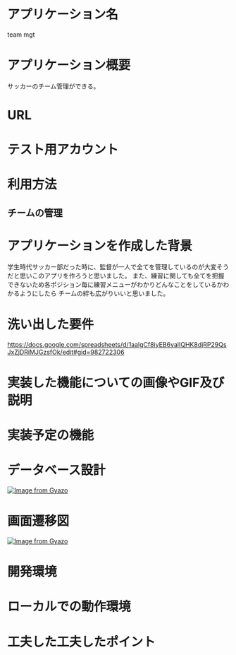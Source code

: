 # アプリケーション名
team mgt
# アプリケーション概要
サッカーのチーム管理ができる。
# URL

# テスト用アカウント

# 利用方法

## チームの管理

# アプリケーションを作成した背景
学生時代サッカー部だった時に、監督が一人で全てを管理しているのが大変そうだと思いこのアプリを作ろうと思いました。
また、練習に関しても全てを把握できないため各ポジション毎に練習メニューがわかりどんなことをしているかわかるようにしたら
チームの絆も広がりいいと思いました。
# 洗い出した要件
https://docs.google.com/spreadsheets/d/1aalgCf8iyEB6yalIQHK8djRP29QsJxZjDRiMJGzsfOk/edit#gid=982722306
# 実装した機能についての画像やGIF及び説明

# 実装予定の機能


# データベース設計
[![Image from Gyazo](https://i.gyazo.com/8fc2394417dc1e8db8de043d8b6f37e4.jpg)](https://gyazo.com/8fc2394417dc1e8db8de043d8b6f37e4)


# 画面遷移図
[![Image from Gyazo](https://i.gyazo.com/6a49d6b2ab99520d472d7c0793fcf2bc.png)](https://gyazo.com/6a49d6b2ab99520d472d7c0793fcf2bc)


# 開発環境

# ローカルでの動作環境

# 工夫した工夫したポイント
